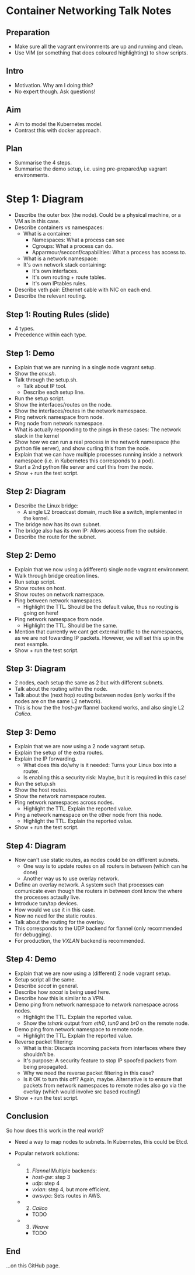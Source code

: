 # Container Networking Talk Notes

## Preparation

* Make sure all the vagrant environments are up and running and clean.
* Use VIM (or something that does coloured highlighting) to show scripts.

## Intro

* Motivation. Why am I doing this?
* No expert though. Ask questions!

## Aim

* Aim to model the Kubernetes model.
* Contrast this with docker approach.

## Plan

* Summarise the 4 steps.
* Summarise the demo setup, i.e. using pre-prepared/up vagrant environments.

# Step 1: Diagram

* Describe the outer box (the node). Could be a physical machine, or a VM as in this case.
* Describe containers vs namespaces:
    * What is a container:
         * Namespaces: What a process can see
         * Cgroups: What a process can do.
         * Apparmour/secconf/capabilities: What a process has access to. 
    * What is a network namespace:
    * It's own network stack containing: 
        * It's own interfaces.
        * It's own routing + route tables.
        * It's own IPtables rules.
* Describe veth pair: Ethernet cable with NIC on each end.
* Describe the relevant routing.

## Step 1: Routing Rules (slide)

* 4 types.
* Precedence within each type.

## Step 1: Demo

* Explain that we are running in a single node vagrant setup.
* Show the *env.sh*.
* Talk through the setup.sh.
    * Talk about IP tool.
    * Describe each setup line.
* Run the setup script. 
* Show the interfaces/routes on the node.
* Show the interfaces/routes in the network namespace.
* Ping network namespace from node.
* Ping node from network namespace.
* What is actually responding to the pings in these cases: The network stack in the kernel
* Show how we can run a real process in the network namespace (the python file server), and show curling this from the node.
* Explain that we can have multiple processes running inside a network namespace (i.e. in Kubernetes this corresponds to a pod).
* Start a 2nd python file server and curl this from the node.
* Show + run the test script.

## Step 2: Diagram

* Describe the Linux bridge:
    * A single L2 broadcast domain, much like a switch, implemented in the kernel.
* The bridge now has its own subnet.
* The bridge also has its own IP: Allows access from the outside.
* Describe the route for the subnet.

## Step 2: Demo

* Explain that we now using a (different) single node vagrant environment.
* Walk through bridge creation lines.
* Run setup script.
* Show routes on host.
* Show routes on network namespace.
* Ping between network namespaces.
    * Highlight the TTL. Should be the default value, thus no routing is going on here!
* Ping network namespace from node.
    * Highlight the TTL. Should be the same.
* Mention that currently we cant get external traffic to the namespaces, as we are not fowarding IP packets. However, we will set this up in the next example.
* Show + run the test script.

## Step 3: Diagram

* 2 nodes, each setup the same as 2 but with different subnets.
* Talk about the routing within the node. 
* Talk about the (next hop) routing between nodes (only works if the nodes are on the same L2 network). 
* This is how the the *host-gw* flannel backend works, and also single L2 *Calico*.

## Step 3: Demo

* Explain that we are now using a 2 node vagrant setup.
* Explain the setup of the extra routes.
* Explain the IP forwarding.
    * What does this do/why is it needed: Turns your Linux box into a router.
    * Is enabling this a security risk: Maybe, but it is required in this case!
* Run the setup.sh
* Show the host routes.
* Show the network namespace routes.
* Ping network namespaces across nodes.
    * Highlight the TTL. Explain the reported value.
* Ping a network namespace on the other node from this node.
    * Highlight the TTL. Explain the reported value.
* Show + run the test script.

## Step 4: Diagram

* Now can't use static routes, as nodes could be on different subnets.
    * One way is to update routes on all routers in between (which can he done)
    * Another way us to use overlay network.
* Define an overlay network. A system such that processes can comunicate even though the routers in between dont know the where the processes actaully live.
* Introduce tun/tap devices.
* How would we use it in this case.
* Now no need for the static routes.
* Talk about the routing for the overlay.
* This corresponds to the UDP backend for flannel (only recommended for debugging).
* For production, the *VXLAN* backend is recommended.

## Step 4: Demo

* Explain that we are now using a (different) 2 node vagrant setup.
* Setup script all the same.
* Describe *socat* in general.
* Describe how *socat* is being used here. 
* Describe how this is similar to a VPN.
* Demo ping from network namespace to network namespace across nodes.
    * Highlight the TTL. Explain the reported value.
    * Show the *tshark* output from *eth0*, *tun0* and *br0* on the remote node.
* Demo ping from network namespace to remote node.
    * Highlight the TTL. Explain the reported value.
* Reverse packet filtering:
    * What is this: Discards incoming packets from interfaces where they shouldn't be.
    * It's purpose: A security feature to stop IP spoofed packets from being propagated.
    * Why we need the reverse packet filtering in this case?
    * Is it OK to turn this off? Again, maybe. Alternative is to ensure that packets from network namespaces to remote nodes also go via the overlay (which would involve src based routing!)
* Show + run the test script.

## Conclusion

So how does this work in the real world?

* Need a way to map nodes to subnets. In Kubernetes, this could be Etcd.

* Popular network solutions:
    * 1. *Flannel* Multiple backends:
        * *host-gw*: step 3
        * *udp*: step 4
        * *vxlan*: step 4, but more efficient. 
        * *awsvpc*: Sets routes in AWS.
    * 2. *Calico*
        * TODO
    * 3. *Weave*
        * TODO

## End

...on this GitHub page.
